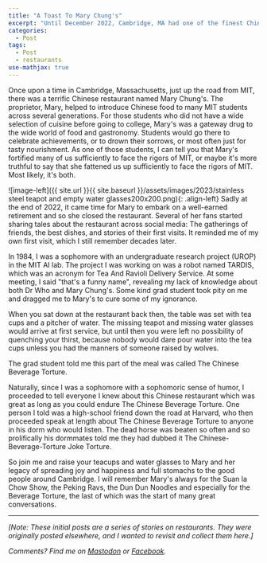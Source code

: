 ```yaml
---
title: "A Toast To Mary Chung's"
excerpt: "Until December 2022, Cambridge, MA had one of the finest Chinese restaurants, which had a torturous approach to beverages."
categories:
  - Post
tags:
  - Post
  - restaurants
use-mathjax: true
---
```


Once upon a time in Cambridge, Massachusetts, just up the road from MIT, there was a terrific Chinese restaurant named
Mary Chung's. The proprietor, Mary, helped to introduce Chinese food to many MIT students across several
generations. For those students who did not have a wide selection of cuisine before going to college, Mary's was a
gateway drug to the wide world of food and gastronomy. Students would go there to celebrate achievements, or to drown
their sorrows, or most often just for tasty nourishment. As one of those students, I can tell you that Mary's fortified
many of us sufficiently to face the rigors of MIT, or maybe it's more truthful to say that she fattened us up
sufficiently to face the rigors of MIT. Most likely, it's both.

![image-left]({{ site.url }}{{ site.baseurl }}/assets/images/2023/stainless steel teapot and empty water glasses200x200.png){: .align-left}
Sadly at the end of 2022, it came time for Mary to embark on a well-earned retirement and so she closed the
restaurant. Several of her fans started sharing tales about the restaurant across social media: The gatherings of
friends, the best dishes, and stories of their first visits. It reminded me of my own first visit, which I still
remember decades later.

In 1984, I was a sophomore with an undergraduate research project (UROP) in the MIT AI lab. The project I was working on
was a robot named TARDIS, which was an acronym for Tea And Ravioli Delivery Service. At some meeting, I said "that's a
funny name", revealing my lack of knowledge about both Dr Who and Mary Chung's. Some kind grad student took pity on me
and dragged me to Mary's to cure some of my ignorance.

When you sat down at the restaurant back then, the table was set with tea cups and a pitcher of water. The missing
teapot and missing water glasses would arrive at first service, but until then you were left no possibility of quenching
your thirst, because nobody would dare pour water into the tea cups unless you had the manners of someone raised by
wolves.

The grad student told me this part of the meal was called The Chinese Beverage Torture.

Naturally, since I was a sophomore with a sophomoric sense of humor, I proceeded to tell everyone I knew about this
Chinese restaurant which was great as long as you could endure The Chinese Beverage Torture. One person I told was a
high-school friend down the road at Harvard, who then proceeded speak at length about The Chinese Beverage Torture to
anyone in his dorm who would listen. The dead horse was beaten so often and so prolifically his dormmates told me they
had dubbed it The Chinese-Beverage-Torture Joke Torture.

So join me and raise your teacups and water glasses to Mary and her legacy of spreading joy and happiness and full
stomachs to the good people around Cambridge. I will remember Mary's always for the Suan la Chow Show, the Peking Ravs,
the Dun Dun Noodles and especially for the Beverage Torture, the last of which was the start of many great
conversations.

<hr> 

*[Note: These initial posts are a series of stories on restaurants. They were originally posted elsewhere, and I wanted to
revisit and collect them here.]*

*Comments? Find me on <a href="https://mastodon.mit.edu/@jpmattia/110217644381178650">Mastodon</a> or <a
href="https://www.facebook.com/photo/?fbid=10159386673582197&set=a.136419617196">Facebook</a>.*

